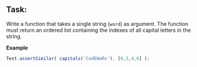## Task:
Write a function that takes a single string (`word`) as argument. The function must return an ordered list containing the indexes of all capital letters in the string.

**Example**
```javascript
Test.assertSimilar( capitals('CodEWaRs'), [0,3,4,6] );
```